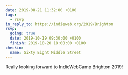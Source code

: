 ```yaml
---
date: 2019-08-21 11:32:00 +0100
tags:
  - rsvp
in_reply_to: https://indieweb.org/2019/Brighton
rsvp:
  going: true
  date: 2019-10-19 09:30:00 +0100
  finish: 2019-10-20 18:00:00 +0100
checkin:
  name: Sixty Eight Middle Street
---
```


Really looking forward to IndieWebCamp Brighton 2019!
